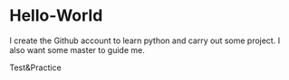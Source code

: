 # Hello-World

I create the Github account to learn python and carry out some project. 
I also want some master to guide me.

Test&amp;Practice
